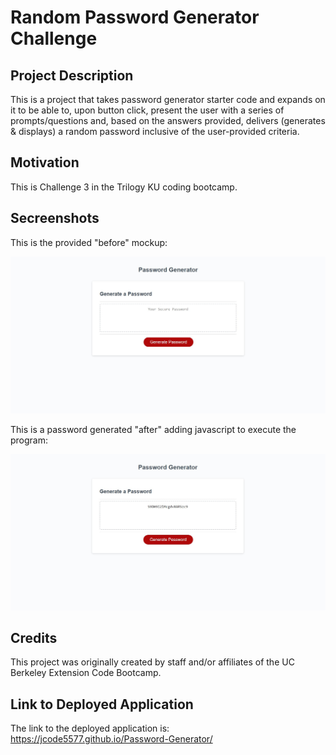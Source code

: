 # Random Password Generator Challenge
## Project Description
This is a project that takes password generator starter code and expands on it to be able to, upon button click, present the user with a series of prompts/questions and, based on the answers provided, delivers (generates & displays) a random password inclusive of the user-provided criteria.

## Motivation
This is Challenge 3 in the Trilogy KU coding bootcamp.

## Secreenshots

This is the provided "before" mockup:

![before-mockup-pwd-generator](/assets/images/before-pwd-generator.jpg)

This is a password generated "after" adding javascript to execute the program:

![after-pwd-generator](/assets/images/after-pwd-generator.jpg)

## Credits
This project was originally created by staff and/or affiliates of the UC Berkeley Extension Code Bootcamp.

## Link to Deployed Application
The link to the deployed application is: https://jcode5577.github.io/Password-Generator/
